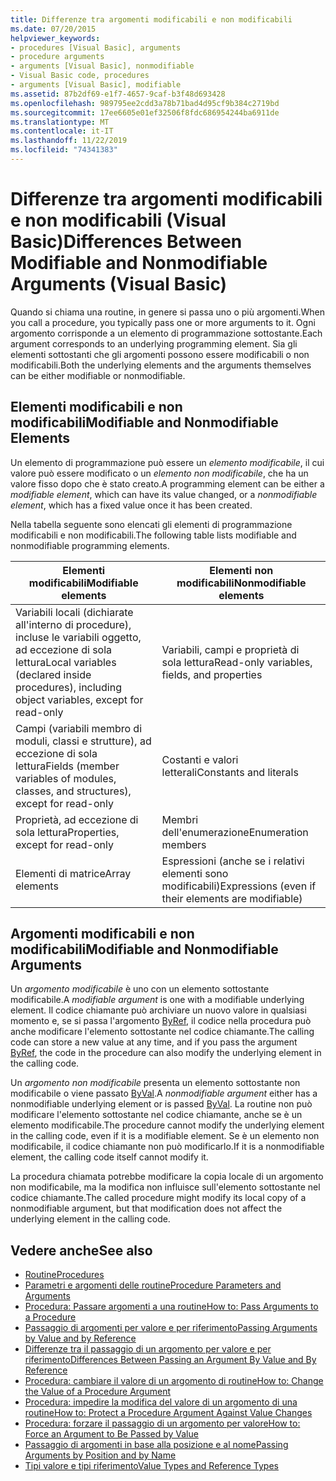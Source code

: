 ```yaml
---
title: Differenze tra argomenti modificabili e non modificabili
ms.date: 07/20/2015
helpviewer_keywords:
- procedures [Visual Basic], arguments
- procedure arguments
- arguments [Visual Basic], nonmodifiable
- Visual Basic code, procedures
- arguments [Visual Basic], modifiable
ms.assetid: 87b2df69-e1f7-4657-9caf-b3f48d693428
ms.openlocfilehash: 989795ee2cdd3a78b71bad4d95cf9b384c2719bd
ms.sourcegitcommit: 17ee6605e01ef32506f8fdc686954244ba6911de
ms.translationtype: MT
ms.contentlocale: it-IT
ms.lasthandoff: 11/22/2019
ms.locfileid: "74341383"
---
```

# <a name="differences-between-modifiable-and-nonmodifiable-arguments-visual-basic"></a><span data-ttu-id="cbfa7-102">Differenze tra argomenti modificabili e non modificabili (Visual Basic)</span><span class="sxs-lookup"><span data-stu-id="cbfa7-102">Differences Between Modifiable and Nonmodifiable Arguments (Visual Basic)</span></span>
<span data-ttu-id="cbfa7-103">Quando si chiama una routine, in genere si passa uno o più argomenti.</span><span class="sxs-lookup"><span data-stu-id="cbfa7-103">When you call a procedure, you typically pass one or more arguments to it.</span></span> <span data-ttu-id="cbfa7-104">Ogni argomento corrisponde a un elemento di programmazione sottostante.</span><span class="sxs-lookup"><span data-stu-id="cbfa7-104">Each argument corresponds to an underlying programming element.</span></span> <span data-ttu-id="cbfa7-105">Sia gli elementi sottostanti che gli argomenti possono essere modificabili o non modificabili.</span><span class="sxs-lookup"><span data-stu-id="cbfa7-105">Both the underlying elements and the arguments themselves can be either modifiable or nonmodifiable.</span></span>  
  
## <a name="modifiable-and-nonmodifiable-elements"></a><span data-ttu-id="cbfa7-106">Elementi modificabili e non modificabili</span><span class="sxs-lookup"><span data-stu-id="cbfa7-106">Modifiable and Nonmodifiable Elements</span></span>  
 <span data-ttu-id="cbfa7-107">Un elemento di programmazione può essere un *elemento modificabile*, il cui valore può essere modificato o un *elemento non modificabile*, che ha un valore fisso dopo che è stato creato.</span><span class="sxs-lookup"><span data-stu-id="cbfa7-107">A programming element can be either a *modifiable element*, which can have its value changed, or a *nonmodifiable element*, which has a fixed value once it has been created.</span></span>  
  
 <span data-ttu-id="cbfa7-108">Nella tabella seguente sono elencati gli elementi di programmazione modificabili e non modificabili.</span><span class="sxs-lookup"><span data-stu-id="cbfa7-108">The following table lists modifiable and nonmodifiable programming elements.</span></span>  
  
|<span data-ttu-id="cbfa7-109">Elementi modificabili</span><span class="sxs-lookup"><span data-stu-id="cbfa7-109">Modifiable elements</span></span>|<span data-ttu-id="cbfa7-110">Elementi non modificabili</span><span class="sxs-lookup"><span data-stu-id="cbfa7-110">Nonmodifiable elements</span></span>|  
|-------------------------|----------------------------|  
|<span data-ttu-id="cbfa7-111">Variabili locali (dichiarate all'interno di procedure), incluse le variabili oggetto, ad eccezione di sola lettura</span><span class="sxs-lookup"><span data-stu-id="cbfa7-111">Local variables (declared inside procedures), including object variables, except for read-only</span></span>|<span data-ttu-id="cbfa7-112">Variabili, campi e proprietà di sola lettura</span><span class="sxs-lookup"><span data-stu-id="cbfa7-112">Read-only variables, fields, and properties</span></span>|  
|<span data-ttu-id="cbfa7-113">Campi (variabili membro di moduli, classi e strutture), ad eccezione di sola lettura</span><span class="sxs-lookup"><span data-stu-id="cbfa7-113">Fields (member variables of modules, classes, and structures), except for read-only</span></span>|<span data-ttu-id="cbfa7-114">Costanti e valori letterali</span><span class="sxs-lookup"><span data-stu-id="cbfa7-114">Constants and literals</span></span>|  
|<span data-ttu-id="cbfa7-115">Proprietà, ad eccezione di sola lettura</span><span class="sxs-lookup"><span data-stu-id="cbfa7-115">Properties, except for read-only</span></span>|<span data-ttu-id="cbfa7-116">Membri dell'enumerazione</span><span class="sxs-lookup"><span data-stu-id="cbfa7-116">Enumeration members</span></span>|  
|<span data-ttu-id="cbfa7-117">Elementi di matrice</span><span class="sxs-lookup"><span data-stu-id="cbfa7-117">Array elements</span></span>|<span data-ttu-id="cbfa7-118">Espressioni (anche se i relativi elementi sono modificabili)</span><span class="sxs-lookup"><span data-stu-id="cbfa7-118">Expressions (even if their elements are modifiable)</span></span>|  
  
## <a name="modifiable-and-nonmodifiable-arguments"></a><span data-ttu-id="cbfa7-119">Argomenti modificabili e non modificabili</span><span class="sxs-lookup"><span data-stu-id="cbfa7-119">Modifiable and Nonmodifiable Arguments</span></span>  
 <span data-ttu-id="cbfa7-120">Un *argomento modificabile* è uno con un elemento sottostante modificabile.</span><span class="sxs-lookup"><span data-stu-id="cbfa7-120">A *modifiable argument* is one with a modifiable underlying element.</span></span> <span data-ttu-id="cbfa7-121">Il codice chiamante può archiviare un nuovo valore in qualsiasi momento e, se si passa l'argomento [ByRef](../../../../visual-basic/language-reference/modifiers/byref.md), il codice nella procedura può anche modificare l'elemento sottostante nel codice chiamante.</span><span class="sxs-lookup"><span data-stu-id="cbfa7-121">The calling code can store a new value at any time, and if you pass the argument [ByRef](../../../../visual-basic/language-reference/modifiers/byref.md), the code in the procedure can also modify the underlying element in the calling code.</span></span>  
  
 <span data-ttu-id="cbfa7-122">Un *argomento non modificabile* presenta un elemento sottostante non modificabile o viene passato [ByVal](../../../../visual-basic/language-reference/modifiers/byval.md).</span><span class="sxs-lookup"><span data-stu-id="cbfa7-122">A *nonmodifiable argument* either has a nonmodifiable underlying element or is passed [ByVal](../../../../visual-basic/language-reference/modifiers/byval.md).</span></span> <span data-ttu-id="cbfa7-123">La routine non può modificare l'elemento sottostante nel codice chiamante, anche se è un elemento modificabile.</span><span class="sxs-lookup"><span data-stu-id="cbfa7-123">The procedure cannot modify the underlying element in the calling code, even if it is a modifiable element.</span></span> <span data-ttu-id="cbfa7-124">Se è un elemento non modificabile, il codice chiamante non può modificarlo.</span><span class="sxs-lookup"><span data-stu-id="cbfa7-124">If it is a nonmodifiable element, the calling code itself cannot modify it.</span></span>  
  
 <span data-ttu-id="cbfa7-125">La procedura chiamata potrebbe modificare la copia locale di un argomento non modificabile, ma la modifica non influisce sull'elemento sottostante nel codice chiamante.</span><span class="sxs-lookup"><span data-stu-id="cbfa7-125">The called procedure might modify its local copy of a nonmodifiable argument, but that modification does not affect the underlying element in the calling code.</span></span>  
  
## <a name="see-also"></a><span data-ttu-id="cbfa7-126">Vedere anche</span><span class="sxs-lookup"><span data-stu-id="cbfa7-126">See also</span></span>

- [<span data-ttu-id="cbfa7-127">Routine</span><span class="sxs-lookup"><span data-stu-id="cbfa7-127">Procedures</span></span>](./index.md)
- [<span data-ttu-id="cbfa7-128">Parametri e argomenti delle routine</span><span class="sxs-lookup"><span data-stu-id="cbfa7-128">Procedure Parameters and Arguments</span></span>](./procedure-parameters-and-arguments.md)
- [<span data-ttu-id="cbfa7-129">Procedura: Passare argomenti a una routine</span><span class="sxs-lookup"><span data-stu-id="cbfa7-129">How to: Pass Arguments to a Procedure</span></span>](./how-to-pass-arguments-to-a-procedure.md)
- [<span data-ttu-id="cbfa7-130">Passaggio di argomenti per valore e per riferimento</span><span class="sxs-lookup"><span data-stu-id="cbfa7-130">Passing Arguments by Value and by Reference</span></span>](./passing-arguments-by-value-and-by-reference.md)
- [<span data-ttu-id="cbfa7-131">Differenze tra il passaggio di un argomento per valore e per riferimento</span><span class="sxs-lookup"><span data-stu-id="cbfa7-131">Differences Between Passing an Argument By Value and By Reference</span></span>](./differences-between-passing-an-argument-by-value-and-by-reference.md)
- [<span data-ttu-id="cbfa7-132">Procedura: cambiare il valore di un argomento di routine</span><span class="sxs-lookup"><span data-stu-id="cbfa7-132">How to: Change the Value of a Procedure Argument</span></span>](./how-to-change-the-value-of-a-procedure-argument.md)
- [<span data-ttu-id="cbfa7-133">Procedura: impedire la modifica del valore di un argomento di una routine</span><span class="sxs-lookup"><span data-stu-id="cbfa7-133">How to: Protect a Procedure Argument Against Value Changes</span></span>](./how-to-protect-a-procedure-argument-against-value-changes.md)
- [<span data-ttu-id="cbfa7-134">Procedura: forzare il passaggio di un argomento per valore</span><span class="sxs-lookup"><span data-stu-id="cbfa7-134">How to: Force an Argument to Be Passed by Value</span></span>](./how-to-force-an-argument-to-be-passed-by-value.md)
- [<span data-ttu-id="cbfa7-135">Passaggio di argomenti in base alla posizione e al nome</span><span class="sxs-lookup"><span data-stu-id="cbfa7-135">Passing Arguments by Position and by Name</span></span>](./passing-arguments-by-position-and-by-name.md)
- [<span data-ttu-id="cbfa7-136">Tipi valore e tipi riferimento</span><span class="sxs-lookup"><span data-stu-id="cbfa7-136">Value Types and Reference Types</span></span>](../../../../visual-basic/programming-guide/language-features/data-types/value-types-and-reference-types.md)
